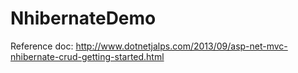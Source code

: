 # NhibernateDemo
Reference doc: http://www.dotnetjalps.com/2013/09/asp-net-mvc-nhibernate-crud-getting-started.html
